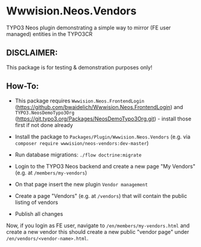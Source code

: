 Wwwision.Neos.Vendors
=====================

TYPO3 Neos plugin demonstrating a simple way to mirror (FE user managed) entities in the TYPO3CR  

DISCLAIMER:
-----------

This package is for testing & demonstration purposes only!

How-To:
-------

* This package requires ``Wwwision.Neos.FrontendLogin`` (https://github.com/bwaidelich/Wwwision.Neos.FrontendLogin) and
``TYPO3.NeosDemoTypo3Org`` (https://git.typo3.org/Packages/NeosDemoTypo3Org.git) - install those first if not done
already
 
* Install the package to ``Packages/Plugin/Wwwision.Neos.Vendors``
  (e.g. via ``composer require wwwision/neos-vendors:dev-master``)
* Run database migrations: ``./flow doctrine:migrate``
* Login to the TYPO3 Neos backend and create a new page "My Vendors" (e.g. at ``/members/my-vendors``)
* On that page insert the new plugin ``Vendor management``
* Create a page "Vendors" (e.g. at ``/vendors``) that will contain the public listing of vendors
* Publish all changes

Now, if you login as FE user, navigate to ``/en/members/my-vendors.html`` and create a new vendor this should create a
new public "vendor page" under ``/en/vendors/<vendor-name>.html``.